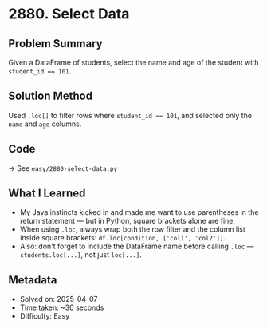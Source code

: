 # 2880. Select Data

## Problem Summary  
Given a DataFrame of students, select the name and age of the student with `student_id == 101`.

## Solution Method  
Used `.loc[]` to filter rows where `student_id == 101`, and selected only the `name` and `age` columns.

## Code  
→ See `easy/2880-select-data.py`

## What I Learned  
- My Java instincts kicked in and made me want to use parentheses in the return statement — but in Python, square brackets alone are fine.  
- When using `.loc`, always wrap both the row filter and the column list inside square brackets: `df.loc[condition, ['col1', 'col2']]`.  
- Also: don't forget to include the DataFrame name before calling `.loc` — `students.loc[...]`, not just `loc[...]`.

## Metadata  
- Solved on: 2025-04-07  
- Time taken: ~30 seconds  
- Difficulty: Easy  
